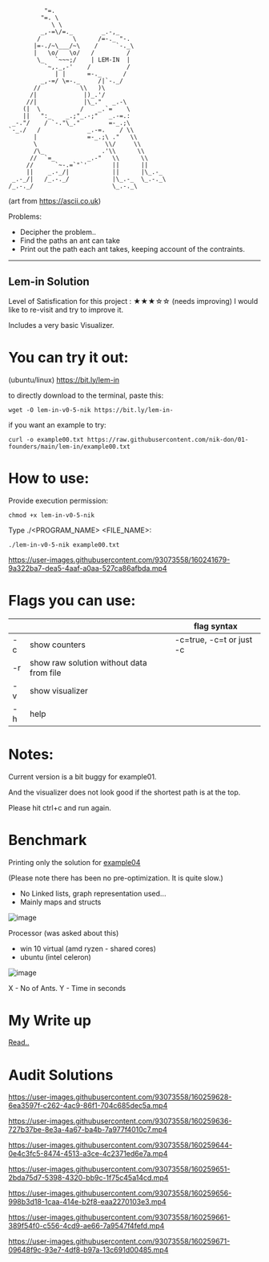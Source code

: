               "=.
             "=. \
                \ \
             _,-=\/=._        _.-,_
            /         \      /=-._ "-.
           |=-./~\___/~\    /     `-._\
           |   \o/   \o/   /         /
            \_   `~~~;/    | LEM-IN  |
              `~,._,-'    /          /
                 | |      =-._      /
             _,-=/ \=-._     /|`-._/
           //           \\   )\
          /|             |)_.'/
         //|             |\_."   _.-\
        (|  \           /    _.`=    \
        ||   ":_    _.;"_.-;"   _.-=.:
     _-."/    / `-."\_."        =-_.;\
    `-_./   /             _.-=.    / \\
           |              =-_.;\ ."   \\
           \                   \\/     \\
           /\_                .'\\      \\
          //  `=_         _.-"   \\      \\
         //      `~-.=`"`'       ||      ||
         ||    _.-_/|            ||      |\_.-_
     _.-_/|   /_.-._/            |\_.-_  \_.-._\
    /_.-._/                      \_.-._\
 
(art from https://ascii.co.uk)


Problems:

- Decipher the problem..
- Find the paths an ant can take
- Print out the path each ant takes, keeping account of the contraints.
    



----
## Lem-in Solution

Level of Satisfication for this project : 
★★★☆☆ (needs improving)
I would like to re-visit and try to improve it.

Includes a very basic Visualizer.


# You can try it out:

(ubuntu/linux) https://bit.ly/lem-in

to directly download to the terminal, paste this:
```
wget -O lem-in-v0-5-nik https://bit.ly/lem-in-
```

if you want an example to try:
```
curl -o example00.txt https://raw.githubusercontent.com/nik-don/01-founders/main/lem-in/example00.txt
```


# How to use:

Provide execution permission:
```
chmod +x lem-in-v0-5-nik
```

Type ./<PROGRAM_NAME> <FILE_NAME>:
```
./lem-in-v0-5-nik example00.txt
```

https://user-images.githubusercontent.com/93073558/160241679-9a322ba7-dea5-4aaf-a0aa-527ca86afbda.mp4


# Flags you can use:
|    |                                          | flag syntax |
|----|------------------------------------------|--------------------------|
| -c | show counters                            | -c=true, -c=t or just -c |
| -r | show raw solution without data from file |                          |
| -v | show visualizer                          |                          |
| -h | help                                     |                          |


# Notes:

Current version is a bit buggy for example01.

And the visualizer does not look good if the shortest path is at the top.

Please hit ctrl+c and run again.


# Benchmark

Printing only the solution for [example04](https://github.com/01-edu/public/tree/master/subjects/lem-in/examples#example04)

(Please note there has been no pre-optimization. It is quite slow.)
- No Linked lists, graph representation used...
- Mainly maps and structs

![image](https://user-images.githubusercontent.com/93073558/160244265-e16bf480-988c-4d2f-953a-f3618cddfb60.png)
 
Processor (was asked about this)
- win 10 virtual (amd ryzen - shared cores)
- ubuntu (intel celeron)
  
![image](https://user-images.githubusercontent.com/93073558/160244300-65844e4f-ea57-4865-b1d1-1f65b2641679.png)

X - No of Ants.
Y - Time in seconds

# My Write up

[Read..](https://github.com/nik-don/01-founders/blob/main/lem-in/log.md)

# Audit Solutions

https://user-images.githubusercontent.com/93073558/160259628-6ea3597f-c262-4ac9-86f1-704c685dec5a.mp4


https://user-images.githubusercontent.com/93073558/160259636-727b37be-8e3a-4a67-ba4b-7a977f4010c7.mp4


https://user-images.githubusercontent.com/93073558/160259644-0e4c3fc5-8474-4513-a3ce-4c2371ed6e7a.mp4

https://user-images.githubusercontent.com/93073558/160259651-2bda75d7-5398-4320-bb9c-1f75c45a14cd.mp4

https://user-images.githubusercontent.com/93073558/160259656-998b3d18-1caa-414e-b2f8-eaa2270103e3.mp4

https://user-images.githubusercontent.com/93073558/160259661-389f54f0-c556-4cd9-ae66-7a9547f4fefd.mp4

https://user-images.githubusercontent.com/93073558/160259671-09648f9c-93e7-4df8-b97a-13c691d00485.mp4







